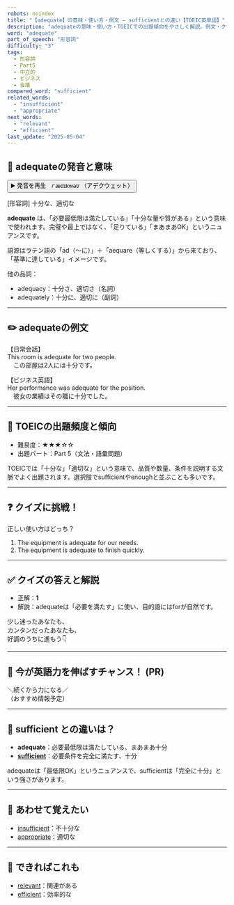 ```yaml
---
robots: noindex
title: "【adequate】の意味・使い方・例文 ― sufficientとの違い【TOEIC英単語】"
description: "adequateの意味・使い方・TOEICでの出題傾向をやさしく解説。例文・クイズ付きでsufficientとの違いもわかりやすく学べます。"
word: "adequate"
part_of_speech: "形容詞"
difficulty: "3"
tags:
  - 形容詞
  - Part5
  - 中立的
  - ビジネス
  - 会議
compared_word: "sufficient"
related_words:
  - "insufficient"
  - "appropriate"
next_words:
  - "relevant"
  - "efficient"
last_update: "2025-05-04"
---
```


## 🔰 adequateの発音と意味

<button class="play-audio" onclick="playTTS('adequate')">
  <span class="play-audio-main">
    ▶️ 発音を再生　/ˈædɪkwət/
  </span>
  <span class="play-audio-sub">
    （アデクウェット）
  </span>
</button>

[形容詞] 十分な、適切な

**adequate** は、「必要最低限は満たしている」「十分な量や質がある」という意味で使われます。完璧や最上ではなく、「足りている」「まあまあOK」というニュアンスです。

語源はラテン語の「ad（～に）」＋「aequare（等しくする）」から来ており、「基準に達している」イメージです。

他の品詞：  
- adequacy：十分さ、適切さ（名詞）
- adequately：十分に、適切に（副詞）

---

## ✏️ adequateの例文

【日常会話】  
This room is adequate for two people.  
　この部屋は2人には十分です。

【ビジネス英語】  
Her performance was adequate for the position.  
　彼女の業績はその職に十分でした。

---

## 🎯 TOEICの出題頻度と傾向

- 難易度：★★★☆☆
- 出題パート：Part 5（文法・語彙問題）

TOEICでは「十分な」「適切な」という意味で、品質や数量、条件を説明する文脈でよく出題されます。選択肢でsufficientやenoughと並ぶことも多いです。

---

## ❓ クイズに挑戦！

正しい使い方はどっち？

1. The equipment is adequate for our needs.  
2. The equipment is adequate to finish quickly.

---

## ✅ クイズの答えと解説

- 正解：**1**
- 解説：adequateは「必要を満たす」に使い、目的語にはforが自然です。

少し迷ったあなたも、  
カンタンだったあなたも、  
好調のうちに進もう👇️

---

## 🚀 今が英語力を伸ばすチャンス！ (PR)

<div class="info-center">
＼続くから力になる／<br>  
（おすすめ情報予定）
</div>

---

## 🤔  sufficient との違いは？

- **adequate**：必要最低限は満たしている、まあまあ十分
- **[sufficient](/word/sufficient/)**：必要条件を完全に満たす、十分

adequateは「最低限OK」というニュアンスで、sufficientは「完全に十分」という強さがあります。

---

## 🧩 あわせて覚えたい

- [insufficient](/word/insufficient/)：不十分な
- [appropriate](/word/appropriate/)：適切な

---

## 📖 できればこれも

- [relevant](/word/relevant/)：関連がある
- [efficient](/word/efficient/)：効率的な

<!-- cvid: aid30_bid33 -->

